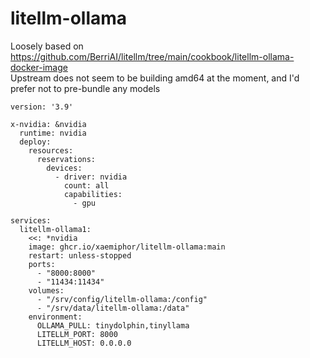 # litellm-ollama

Loosely based on  https://github.com/BerriAI/litellm/tree/main/cookbook/litellm-ollama-docker-image   
Upstream does not seem to be building amd64 at the moment, and I'd prefer not to pre-bundle any models


```
version: '3.9'

x-nvidia: &nvidia
  runtime: nvidia
  deploy:
    resources:
      reservations:
        devices:
          - driver: nvidia
            count: all
            capabilities:
              - gpu

services:
  litellm-ollama1:
    <<: *nvidia
    image: ghcr.io/xaemiphor/litellm-ollama:main
    restart: unless-stopped
    ports:
      - "8000:8000"
      - "11434:11434"
    volumes:
      - "/srv/config/litellm-ollama:/config"
      - "/srv/data/litellm-ollama:/data"
    environment:
      OLLAMA_PULL: tinydolphin,tinyllama
      LITELLM_PORT: 8000
      LITELLM_HOST: 0.0.0.0

```
